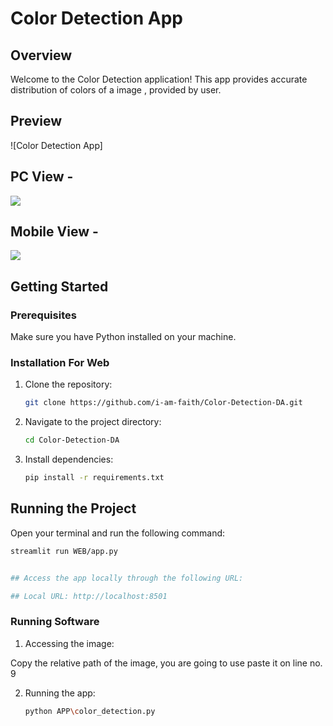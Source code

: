 # Color Detection App

## Overview

Welcome to the Color Detection application! This app provides accurate distribution of colors of a image , provided by user.

## Preview

![Color Detection App]
## PC View - 
<img src="images/weather site preview.png">

## Mobile View - 
<img src="images/weather site preview mobile.png.jpg">

## Getting Started

### Prerequisites

Make sure you have Python installed on your machine.

### Installation For Web

1. Clone the repository:

    ```bash
    git clone https://github.com/i-am-faith/Color-Detection-DA.git
    ```

2. Navigate to the project directory:

    ```bash
    cd Color-Detection-DA
    ```

3. Install dependencies:

    ```bash
    pip install -r requirements.txt
    ```

## Running the Project

Open your terminal and run the following command:

```bash
streamlit run WEB/app.py


## Access the app locally through the following URL:

## Local URL: http://localhost:8501
```

### Running Software

1. Accessing the image:

Copy the relative path of the image, you are going to use
paste it on line no. 9

2. Running the app:

    ```bash
    python APP\color_detection.py
    ```

